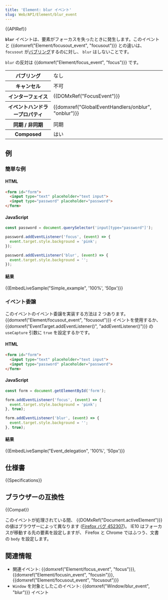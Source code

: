 ```yaml
---
title: 'Element: blur イベント'
slug: Web/API/Element/blur_event
---
```


{{APIRef}}

**`blur`** イベントは、要素がフォーカスを失ったときに発生します。このイベントと {{domxref("Element/focusout_event", "focusout")}} との違いは、 `focusout` が[バブリング](/ja/docs/Learn/JavaScript/Building_blocks/Events#event_bubbling_and_capture)するのに対し、 `blur` はしないことです。

`blur` の反対は {{domxref("Element/focus_event", "focus")}} です。

<table class="properties">
  <tbody>
    <tr>
      <th scope="row">バブリング</th>
      <td>なし</td>
    </tr>
    <tr>
      <th scope="row">キャンセル</th>
      <td>不可</td>
    </tr>
    <tr>
      <th scope="row">インターフェイス</th>
      <td>{{DOMxRef("FocusEvent")}}</td>
    </tr>
    <tr>
      <th scope="row">イベントハンドラープロパティ</th>
      <td>
        {{domxref("GlobalEventHandlers/onblur", "onblur")}}
      </td>
    </tr>
    <tr>
      <th scope="row">同期 / 非同期</th>
      <td>同期</td>
    </tr>
    <tr>
      <th scope="row">Composed</th>
      <td>はい</td>
    </tr>
  </tbody>
</table>

## 例

### 簡単な例

#### HTML

```html
<form id="form">
  <input type="text" placeholder="text input">
  <input type="password" placeholder="password">
</form>
```

#### JavaScript

```js
const password = document.querySelector('input[type="password"]');

password.addEventListener('focus', (event) => {
  event.target.style.background = 'pink';
});

password.addEventListener('blur', (event) => {
  event.target.style.background = '';
});
```

#### 結果

{{EmbedLiveSample("Simple_example", '100%', '50px')}}

### イベント委譲

このイベントのイベント委譲を実装する方法は 2 つあります。 {{domxref("Element/focusout_event", "focusout")}} イベントを使用するか、 {{domxref("EventTarget.addEventListener()", "addEventListener()")}} の `useCapture` 引数に `true` を設定するかです。

#### HTML

```html
<form id="form">
  <input type="text" placeholder="text input">
  <input type="password" placeholder="password">
</form>
```

#### JavaScript

```js
const form = document.getElementById('form');

form.addEventListener('focus', (event) => {
  event.target.style.background = 'pink';
}, true);

form.addEventListener('blur', (event) => {
  event.target.style.background = '';
}, true);
```

#### 結果

{{EmbedLiveSample("Event_delegation", '100%', '50px')}}

## 仕様書

{{Specifications}}

## ブラウザーの互換性

{{Compat}}

このイベントが処理されている間、 {{DOMxRef("Document.activeElement")}} の値はブラウザーによって異なります ([Firefox バグ 452307](https://bugzil.la/452307))。 IE10 はフォーカスが移動する先の要素を設定しますが、 Firefox と Chrome ではふつう、文書の `body` を設定します。

## 関連情報

- 関連イベント: {{domxref("Element/focus_event", "focus")}}, {{domxref("Element/focusin_event", "focusin")}}, {{domxref("Element/focusout_event", "focusout")}}
- `Window` を対象としたこのイベント: {{domxref("Window/blur_event", "blur")}} イベント
